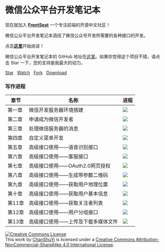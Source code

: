 # 微信公众平台开发笔记本

现在就加入 [**FrontSeat**](http://frontseat.io) 一个专注前端的开源中文社区！

微信公众平台开发笔记本涵括了微信公众号开发所需要的各种接口的开发。

点击[**这里**](http://chanshuyi.github.io/wechat_notebook/)开始阅读！

微信公众平台开发笔记本的 GitHub 地址在[这里](https://github.com/ChanShuYi/wechat_notebook)。如果你觉得这个项目不错，请点击 Star 一下，您的支持是我最大的动力。


<!-- Place this tag where you want the button to render. -->
<a class="github-button" href="https://github.com/ChanShuYi/wechat_notebook" data-style="mega" data-count-href="/ChanShuYi/wechat_notebook/stargazers" data-count-api="/repos/ChanShuYi/wechat_notebook#stargazers_count" data-count-aria-label="# stargazers on GitHub" aria-label="Star ChanShuYi/wechat_notebook on GitHub">Star</a>
&nbsp;&nbsp;<a class="github-button" href="https://github.com/ChanShuYi/wechat_notebook" data-style="mega" data-count-href="/ChanShuYi/wechat_notebook/watchers" data-count-api="/repos/ChanShuYi/wechat_notebook#subscribers_count" data-count-aria-label="# watchers on GitHub" aria-label="Watch ChanShuYi/wechat_notebook on GitHub">Watch</a>
&nbsp;&nbsp;<a class="github-button" href="https://github.com/ChanShuYi/wechat_notebook/fork" data-style="mega" data-count-href="/ChanShuYi/wechat_notebook/network" data-count-api="/repos/ChanShuYi/wechat_notebook#forks_count" data-count-aria-label="# forks on GitHub" aria-label="Fork ChanShuYi/wechat_notebook on GitHub">Fork</a>
&nbsp;&nbsp;<a class="github-button" href="https://github.com/ChanShuYi/wechat_notebook/archive/master.zip" data-style="mega" aria-label="Download ChanShuYi/wechat_notebook on GitHub">Download</a>

### 写作进程

|章节|名称|进程|
|----|----|----|
|第一章|微信开发服务器环境搭建|![](http://progressed.io/bar/0?title=*)|
|第二章|申请成为微信开发者|![](http://progressed.io/bar/0)|
|第三章|处理微信服务器的消息|![](http://progressed.io/bar/0)|
|第四章|自定义菜单开发|![](http://progressed.io/bar/0)|
|第五章|高级接口使用——语音识别接口|![](http://progressed.io/bar/0)|
|第六章|高级接口使用——客服接口|![](http://progressed.io/bar/0)|
|第七章|高级接口使用——OAuth2.0网页授权|![](http://progressed.io/bar/0)|
|第八章|高级接口使用——生成带参数二维码|![](http://progressed.io/bar/0)|
|第九章|高级接口使用——获取用户地理位置|![](http://progressed.io/bar/0)|
|第十章|高级接口使用——获取用户基本信息|![](http://progressed.io/bar/0)|
|第11章|高级接口使用——获取关注者列表|![](http://progressed.io/bar/0)|
|第12章|高级接口使用——用户分组接口|![](http://progressed.io/bar/0)|
|第13章|高级接口使用——上传及下载多媒体文件|![](http://progressed.io/bar/0)|


<a rel="license" href="http://creativecommons.org/licenses/by-nc-sa/4.0/"><img alt="Creative Commons License" style="border-width:0" src="https://i.creativecommons.org/l/by-nc-sa/4.0/80x15.png" /></a><br />This work by <a xmlns:cc="http://creativecommons.org/ns#" href="https://www.github.com/ChanShuYi" property="cc:attributionName" rel="cc:attributionURL">ChanShuYi</a> is licensed under a <a rel="license" href="http://creativecommons.org/licenses/by-nc-sa/4.0/">Creative Commons Attribution-NonCommercial-ShareAlike 4.0 International License</a>.
<!-- Place this tag right after the last button or just before your close body tag. -->
<script async defer id="github-bjs" src="https://buttons.github.io/buttons.js"></script>
